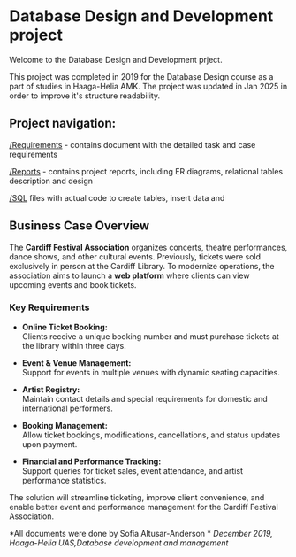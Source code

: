 # Database Design and Development project
Welcome to the Database Design and Development prject.

This project was completed in 2019 for the Database Design course as a part of studies in Haaga-Helia AMK. 
The project was updated in Jan 2025 in order to improve it's structure readability.

## Project navigation:

[/Requirements](https://github.com/ndrsonya/database_development_project/tree/master/requirements) - contains document with the detailed task and case requirements

[/Reports](https://github.com/ndrsonya/database_development_project/tree/master/reports) - contains project reports, including ER diagrams, relational tables description and design

[/SQL](https://github.com/ndrsonya/database_development_project/tree/master/SQL) files with actual code to create tables, insert data and 


## Business Case Overview  

The **Cardiff Festival Association** organizes concerts, theatre performances, dance shows, and other cultural events. Previously, tickets were sold exclusively in person at the Cardiff Library. To modernize operations, the association aims to launch a **web platform** where clients can view upcoming events and book tickets.  

### Key Requirements  

- **Online Ticket Booking:**  
  Clients receive a unique booking number and must purchase tickets at the library within three days.  

- **Event & Venue Management:**  
  Support for events in multiple venues with dynamic seating capacities.  

- **Artist Registry:**  
  Maintain contact details and special requirements for domestic and international performers.  

- **Booking Management:**  
  Allow ticket bookings, modifications, cancellations, and status updates upon payment.  

- **Financial and Performance Tracking:**  
  Support queries for ticket sales, event attendance, and artist performance statistics.  

The solution will streamline ticketing, improve client convenience, and enable better event and performance management for the Cardiff Festival Association.
	
*All documents were done by Sofia Altusar-Anderson                 *
*December 2019, Haaga-Helia UAS,Database development and management*
